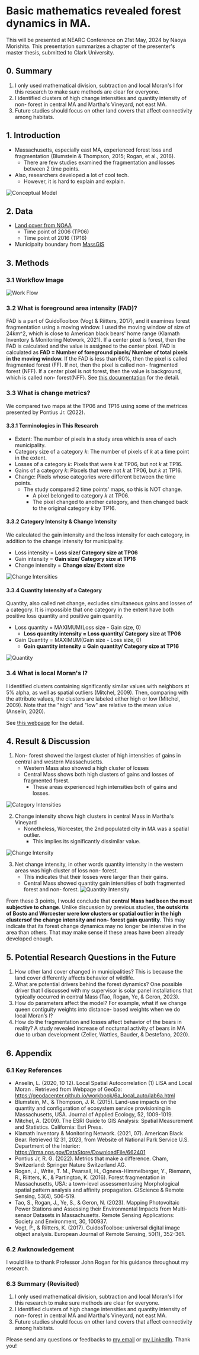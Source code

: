 # Basic mathematics revealed forest dynamics in MA.
This will be presented at NEARC Conference on 21st May, 2024 by Naoya Morishita.
This presentation summarizes a chapter of the presenter's master thesis, submitted to Clark University.

## 0. Summary
1. I only used mathematical division, subtraction and local Moran's I for this research to make sure methods are clear for everyone.
2. I identified clusters of high change intensities and quantity intensity of non- forest in central MA and Martha's Vineyard, not east MA.
3. Future studies should focus on other land covers that affect connectivity among habitats.

## 1. Introduction
- Massachusetts, especially east MA, experienced forest loss and fragmentation (Blumstein & Thompson, 2015; Rogan, et al., 2016).
    - There are few studies examined the fragmentation and losses between 2 time points.
- Also, researchers developed a lot of cool tech.
    - However, it is hard to explain and explain.

![Conceptual Model](./imgs/nearc_imgs/slide1.png)

## 2. Data
- [Land cover from NOAA](https://coast.noaa.gov/digitalcoast/data/ccapregional.html)
    - Time point of 2006 (TP06)
    - Time point of 2016 (TP16)
- Municipaity boundary from [MassGIS](https://www.mass.gov/info-details/massgis-data-municipalities)

## 3. Methods
### 3.1 Workflow Image
![Work Flow](./imgs/nearc_imgs/slide3.png)

### 3.2 What is foreground area intensity (FAD)?
FAD is a part of GuidoToolbox (Vogt & Riitters, 2017), and it examines forest fragmentation using a moving window.
I used the moving window of size of 24km^2, which is close to American black bears' home range (Klamath Inventory & Monitoring Network, 2021).
If a center pixel is forest, then the FAD is calculated and the value is assigned to the center pixel. 
FAD is calculated as **FAD = Number of foreground pixels/ Number of total pixels in the moving window.**
If the FAD is less than 60%, then the pixel is called fragmented forest (FF). If not, then the pixel is called non- fragmented forest (NFF).
If a center pixel is not forest, then the value is background, which is called non- forest(NFF).
See [this documentation](https://ies-ows.jrc.ec.europa.eu/gtb/GTB/psheets/GTB-Fragmentation-FADFOS.pdf) for the detail.

### 3.3 What is change metrics?
We compared two maps at the TP06 and TP16 using some of the metrices presented by Pontius Jr. (2022).

#### 3.3.1 Terminologies in This Research
- Extent: The number of pixels in a study area which is area of each municipality.
- Category size of a category *k*: The number of pixels of *k* at a time point in the extent.
- Losses of a category *k*: Pixels that were *k* at TP06, but not *k* at TP16.
- Gains of a category *k*: Pixcels that were not *k* at TP06, but *k* at TP16.
- Change: Pixels whose categories were different between the time points.
    - The study compared 2 time points' maps, so this is NOT change.
        - A pixel belonged to category *k* at TP06.
        - The pixel changed to another category, and then changed back to the original category *k* by TP16.

#### 3.3.2 Category Intensity & Change Intensity
We calculated the gain intensity and the loss intensity for each category, in addition to the change intensity for municipality.
- Loss intensity = **Loss size/ Category size at TP06**
- Gain intensity = **Gain size/ Category size at TP16**
- Change intensity = **Change size/ Extent size**

![Change Intensities](./imgs/nearc_imgs/slide4.png)

#### 3.3.4 Quantity Intensity of a Category
Quantity, also called net change, excludes simultaneous gains and losses of a category.
It is impossible that one category in the extent have both positive loss quantity and positive gain quantity.
- Loss quantity = MAXIMUM(Loss size - Gain size, 0)
    - **Loss quantity intensity = Loss quantity/ Category size at TP06**
- Gain Quantity = MAXIMUM(Gain size - Loss size, 0)
    - **Gain quantity intensity = Gain quantity/ Category size at TP16**

![Quantity](./imgs/nearc_imgs/slide5.png)

### 3.4 What is local Moran's I?
I identified clusters containing significantly similar values with neighbors at 5% alpha, as well as spatial outliers (Mitchel, 2009).
Then, comparing with the attribute values, the clusters are labeled either high or low (Mitchel, 2009).
Note that the "high" and "low" are relative to the mean value (Anselin, 2020).

See [this webpage](https://pro.arcgis.com/en/pro-app/latest/tool-reference/spatial-statistics/h-how-cluster-and-outlier-analysis-anselin-local-m.htm) for the detail.

## 4. Result & Discussion
1. Non- forest showed the largest cluster of high intensities of gains in central and western Massachusetts. 
    - Western Mass also showed a high cluster of losses
    - Central Mass shows both high clusters of gains and losses of fragmented forest.
        - These areas experienced high intensities both of gains and losses.

![Category Intensities](./imgs/nearc_imgs/slide6.png)

2.	Change intensity shows high clusters in central Mass in Martha's Vineyard
    - Nonetheless, Worcester, the 2nd populated city in MA was a spatial outlier.
        - This implies its significantly dissimilar value.

![Change Intensity](./imgs/nearc_imgs/slide7.png)

3. Net change intensity, in other words quantity intensity in the western areas was high cluster of loss non- forest. 
    - This indicates that their losses were larger than their gains. 
    - Central Mass showed quantity gain intensities of both fragmented forest and non- forest.
![Quantity Intensity](./imgs/nearc_imgs/slide8.png)

From these 3 points, I would conclude that **central Mass had been the most subjective to change**. Unlike discussion by previous studies, **the outskirts of Bosto and Worcester were low clusters or spatial outlier in the high clustersof the change intensity and non- forest gain quantity**. This may indicate that its forest change dynamics may no longer be intensive in the area than others. That may make sense if these areas have been already developed enough.

## 5. Potential Research Questions in the Future
1. How other land cover changed in municipalities? This is because the land cover differently affects behavior of wildlife.
2. What are potential drivers behind the forest dynamics? One possible driver that I discussed with my supervisor is solar panel installations that typically occurred in central Mass  (Tao, Rogan, Ye, & Geron, 2023).
3. How do parameters affect the model? For example, what if we change queen contiguity weights into distance- based weights when we do local Moran’s I?
4. How do the fragmentation and losses affect behavior of the bears in reality? A study revealed increase of nocturnal activity of bears in MA due to urban development (Zeller, Wattles, Bauder, & Destefano, 2020).

## 6. Appendix
### 6.1 Key References
- Anselin, L. (2020, 10 12). Local Spatial Autocorrelation (1) LISA and Local Moran . Retrieved from Webpage of GeoDa: https://geodacenter.github.io/workbook/6a_local_auto/lab6a.html
- Blumstein, M., & Thompson, J. R. (2015). Land-use impacts on the quantity and configuration of ecosystem service provisioning in Massachusetts, USA. Journal of Applied Ecology, 52, 1009-1019.
- Mitchel, A. (2009). The ESRI Guide to GIS Analysis: Spatial Measurement and Statistics. California: Esri Press.
- Klamath Inventory & Monitoring Network. (2021, 07). American Black Bear. Retrieved 12 31, 2023, from Website of National Park Service U.S. Department of the Interior: https://irma.nps.gov/DataStore/DownloadFile/662401
- Pontius Jr, R. G. (2022). Metrics that make a difference. Cham, Switzerland: Springer Nature Switzerland AG.
- Rogan, J., Write, T. M., Pearsall, H., Ogneva-Himmelberger, Y., Riemann, R., Riitters, K., & Partington, K. (2016). Forest fragmentation in Massachusetts, USA: a town-level assessmentusing Morphological spatial pattern analysis and affinity propagation. GIScience & Remote Sensing, 53(4), 506-519.
- Tao, S., Rogan, J., Ye, S., & Geron, N. (2023). Mapping Photovoltaic Power Stations and Assessing their Environmental Impacts from Multi-sensor Datasets in Massachusetts. Remote Sensing Applications: Society and Environment, 30, 100937.
- Vogt, P., & Riitters, K. (2017). GuidosToolbox: universal digital image object analysis. European Journal of Remote Sensing, 50(1), 352-361.

### 6.2 Awknowledgement
I would like to thank Professor John Rogan for his guidance throughout my research.

### 6.3 Summary (Revisited)
1. I only used mathematical division, subtraction and local Moran's I for this research to make sure methods are clear for everyone.
2. I identified clusters of high change intensities and quantity intensity of non- forest in central MA and Martha's Vineyard, not east MA.
3. Future studies should focus on other land covers that affect connectivity among habitats.

Please send any questions or feedbacks to [my email](mailto:0zh4772g325515u64@gmail) or [my LinkedIn](www.linkedin.com/in/naoya-morishita-705393254). Thank you!